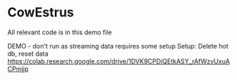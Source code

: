# CowEstrus

All relevant code is in this demo file

DEMO - don't run as streaming data requires some setup
Setup: Delete hot db, reset data
https://colab.research.google.com/drive/1DVK9CPDiQEtkASY_rAfWzvUxuACPmjjp

